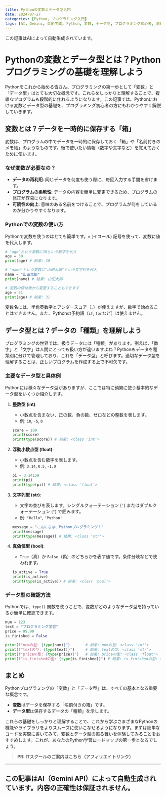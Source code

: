 ```yaml
---
title: Pythonの変数とデータ型入門
date: 2024-07-27
categories: [Python, プログラミング入門]
tags: [AI, Gemini, 自動生成, Python, 変数, データ型, プログラミング初心者, 基礎]
---
```


この記事はAIによって自動生成されています。

# Pythonの変数とデータ型とは？Pythonプログラミングの基礎を理解しよう

Pythonをこれから始める皆さん、プログラミングの第一歩として「変数」と「データ型」はとても大切な概念です。これらをしっかりと理解することで、複雑なプログラムも段階的に作れるようになります。この記事では、Pythonにおける変数とデータ型の基礎を、プログラミング初心者の方にもわかりやすく解説していきます。

## 変数とは？データを一時的に保存する「箱」

変数は、プログラムの中でデータを一時的に保存しておく「箱」や「名前付きのメモ帳」のようなものです。後で使いたい情報（数字や文字など）を覚えておくために使います。

### なぜ変数が必要なの？
*   **データの再利用**: 同じデータを何度も使う際に、毎回入力する手間を省けます。
*   **プログラムの柔軟性**: データの内容を簡単に変更できるため、プログラムの修正が容易になります。
*   **可読性の向上**: 意味のある名前をつけることで、プログラムが何をしているのか分かりやすくなります。

### Pythonでの変数の使い方
Pythonで変数を使うのはとても簡単です。`=` (イコール) 記号を使って、変数に値を代入します。

```python
# 'age'という変数に30という数字を代入
age = 30
print(age) # 結果: 30

# 'name'という変数に"山田太郎"という文字列を代入
name = "山田太郎"
print(name) # 結果: 山田太郎

# 変数の値は後から変更することもできます
age = 31
print(age) # 結果: 31
```
変数名には、半角英数字とアンダースコア（_）が使えますが、数字で始めることはできません。また、Pythonの予約語（`if`, `for`など）は使えません。

## データ型とは？データの「種類」を理解しよう

プログラミングの世界では、扱うデータには「種類」があります。例えば、「数字」と「文字」は人間にとっても扱い方が違いますよね？Pythonもデータを種類別に分けて管理しており、これを「データ型」と呼びます。適切なデータ型を理解することは、正しいプログラムを作成する上で不可欠です。

### 主要なデータ型と具体例

Pythonには様々なデータ型がありますが、ここでは特に頻繁に使う基本的なデータ型をいくつか紹介します。

1.  **整数型 (int)**:
    *   小数点を含まない、正の数、負の数、ゼロなどの整数を表します。
    *   例: `10`, `-5`, `0`
    ```python
    score = 100
    print(score)
    print(type(score)) # 結果: <class 'int'>
    ```

2.  **浮動小数点型 (float)**:
    *   小数点を含む数字を表します。
    *   例: `3.14`, `0.5`, `-1.0`
    ```python
    pi = 3.14159
    print(pi)
    print(type(pi)) # 結果: <class 'float'>
    ```

3.  **文字列型 (str)**:
    *   文字の並びを表します。シングルクォーテーション (`'`) またはダブルクォーテーション (`"`) で囲みます。
    *   例: `"Hello"`, `'Python'`
    ```python
    message = "こんにちは、Pythonプログラミング！"
    print(message)
    print(type(message)) # 結果: <class 'str'>
    ```

4.  **真偽値型 (bool)**:
    *   `True`（真）か `False`（偽）のどちらかを表す値です。条件分岐などで使われます。
    ```python
    is_active = True
    print(is_active)
    print(type(is_active)) # 結果: <class 'bool'>
    ```

### データ型の確認方法
Pythonでは、`type()` 関数を使うことで、変数がどのようなデータ型を持っているか簡単に確認できます。

```python
num = 123
text = "プログラミング学習"
price = 99.99
is_finished = False

print(f"numの型: {type(num)}")       # 結果: numの型: <class 'int'>
print(f"textの型: {type(text)}")     # 結果: textの型: <class 'str'>
print(f"priceの型: {type(price)}")   # 結果: priceの型: <class 'float'>
print(f"is_finishedの型: {type(is_finished)}") # 結果: is_finishedの型: <class 'bool'>
```

## まとめ

Pythonプログラミングの「変数」と「データ型」は、すべての基本となる重要な概念です。
*   **変数**はデータを保存する「名前付きの箱」です。
*   **データ型**は保存するデータの「種類」を示します。

これらの基礎をしっかりと理解することで、これから学ぶさまざまなPythonの機能やライブラリをよりスムーズに使いこなせるようになります。まずは簡単なコードを実際に書いてみて、変数とデータ型の振る舞いを体験してみることをおすすめします。これが、あなたのPython学習ロードマップの第一歩となるでしょう。
> **PR: ITスクールのご案内はこちら（アフィリエイトリンク）**

---
この記事はAI（Gemini API）によって自動生成されています。内容の正確性は保証されません。
---
